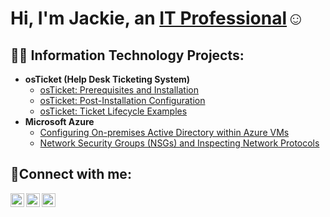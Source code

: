 <h1>Hi, I'm Jackie, an <a href="https://www.linkedin.com/in/jacqueline-loggins-31aab6245/">IT Professional</a>☺</h1>

<h2>👨‍💻 Information Technology Projects:</h2>

- <b>osTicket (Help Desk Ticketing System)</b>
  - [osTicket: Prerequisites and Installation](https://github.com/jacquelineloggin/osticket-prereqs)
  - [osTicket: Post-Installation Configuration](https://github.com/jacquelineloggin/post-install-config)
  - [osTicket: Ticket Lifecycle Examples](https://github.com/jacquelineloggin/ticket-lifecycle)
- <b>Microsoft Azure</b>
  - [Configuring On-premises Active Directory within Azure VMs](https://github.com/jjacquelineloggin/configure-ad)
  - [Network Security Groups (NSGs) and Inspecting Network Protocols](https://github.com/jacquelineloggin/azure-network-protocols)

<h2>🤳Connect with me:</h2>

[<img align="left" alt="Josh | Twitter" width="22px" src="https://cdn.jsdelivr.net/npm/simple-icons@v3/icons/twitter.svg" />][twitter]
[<img align="left" alt="Josh | LinkedIn" width="22px" src="https://cdn.jsdelivr.net/npm/simple-icons@v3/icons/linkedin.svg" />][linkedin]
[<img align="left" alt="Josh | Instagram" width="22px" src="https://cdn.jsdelivr.net/npm/simple-icons@v3/icons/instagram.svg" />][instagram]

[twitter]:https://x.com/FlavaGirlzNFT
[instagram]: [https://www.instagram.com/metajackey
[linkedin]: https://linkedin.com/in/jacqueline-loggins-31aab6245/
